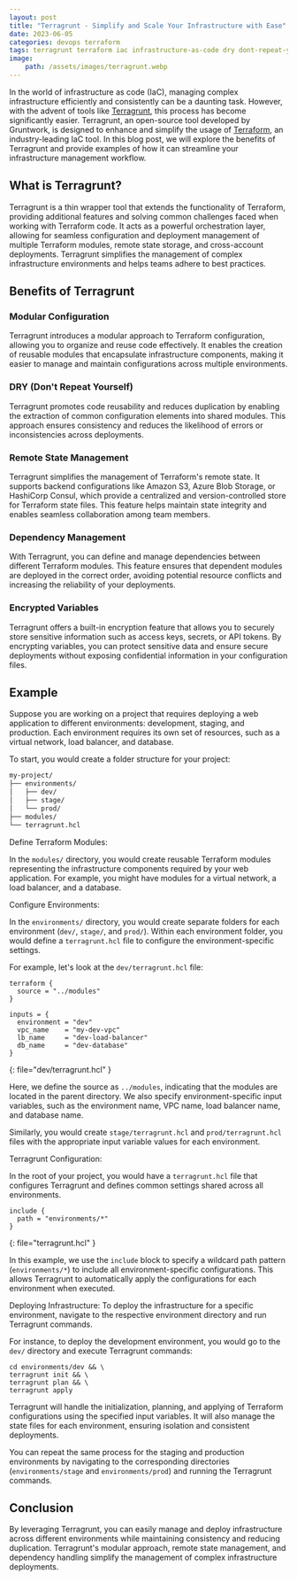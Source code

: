 ```yaml
---
layout: post
title: "Terragrunt - Simplify and Scale Your Infrastructure with Ease"
date: 2023-06-05
categories: devops terraform
tags: terragrunt terraform iac infrastructure-as-code dry dont-repeat-yourselve
image:
    path: /assets/images/terragrunt.webp
---
```


In the world of infrastructure as code (IaC), managing complex infrastructure efficiently and consistently can be a daunting task. However, with the advent of tools like [Terragrunt](https://terragrunt.gruntwork.io), this process has become significantly easier. Terragrunt, an open-source tool developed by Gruntwork, is designed to enhance and simplify the usage of [Terraform](https://www.terraform.io), an industry-leading IaC tool. In this blog post, we will explore the benefits of Terragrunt and provide examples of how it can streamline your infrastructure management workflow.

## What is Terragrunt?

Terragrunt is a thin wrapper tool that extends the functionality of Terraform, providing additional features and solving common challenges faced when working with Terraform code. It acts as a powerful orchestration layer, allowing for seamless configuration and deployment management of multiple Terraform modules, remote state storage, and cross-account deployments. Terragrunt simplifies the management of complex infrastructure environments and helps teams adhere to best practices.

## Benefits of Terragrunt

### Modular Configuration

Terragrunt introduces a modular approach to Terraform configuration, allowing you to organize and reuse code effectively. It enables the creation of reusable modules that encapsulate infrastructure components, making it easier to manage and maintain configurations across multiple environments.

### DRY (Don't Repeat Yourself)

Terragrunt promotes code reusability and reduces duplication by enabling the extraction of common configuration elements into shared modules. This approach ensures consistency and reduces the likelihood of errors or inconsistencies across deployments.

### Remote State Management

Terragrunt simplifies the management of Terraform's remote state. It supports backend configurations like Amazon S3, Azure Blob Storage, or HashiCorp Consul, which provide a centralized and version-controlled store for Terraform state files. This feature helps maintain state integrity and enables seamless collaboration among team members.

### Dependency Management

With Terragrunt, you can define and manage dependencies between different Terraform modules. This feature ensures that dependent modules are deployed in the correct order, avoiding potential resource conflicts and increasing the reliability of your deployments.

### Encrypted Variables

Terragrunt offers a built-in encryption feature that allows you to securely store sensitive information such as access keys, secrets, or API tokens. By encrypting variables, you can protect sensitive data and ensure secure deployments without exposing confidential information in your configuration files.

## Example

Suppose you are working on a project that requires deploying a web application to different environments: development, staging, and production. Each environment requires its own set of resources, such as a virtual network, load balancer, and database.

To start, you would create a folder structure for your project:

```markdown
my-project/
├── environments/
│   ├── dev/
│   ├── stage/
│   └── prod/
├── modules/
└── terragrunt.hcl
```

Define Terraform Modules:

In the `modules/` directory, you would create reusable Terraform modules representing the infrastructure components required by your web application. For example, you might have modules for a virtual network, a load balancer, and a database.

Configure Environments:

In the `environments/` directory, you would create separate folders for each environment (`dev/`, `stage/`, and `prod/`). Within each environment folder, you would define a `terragrunt.hcl` file to configure the environment-specific settings.

For example, let's look at the `dev/terragrunt.hcl` file:

```hcl
terraform {
  source = "../modules"
}

inputs = {
  environment = "dev"
  vpc_name    = "my-dev-vpc"
  lb_name     = "dev-load-balancer"
  db_name     = "dev-database"
}
```
{: file="dev/terragrunt.hcl" }

Here, we define the source as `../modules`, indicating that the modules are located in the parent directory. We also specify environment-specific input variables, such as the environment name, VPC name, load balancer name, and database name.

Similarly, you would create `stage/terragrunt.hcl` and `prod/terragrunt.hcl` files with the appropriate input variable values for each environment.

Terragrunt Configuration:

In the root of your project, you would have a `terragrunt.hcl` file that configures Terragrunt and defines common settings shared across all environments.

```hcl
include {
  path = "environments/*"
}
```
{: file="terragrunt.hcl" }

In this example, we use the `include` block to specify a wildcard path pattern (`environments/*`) to include all environment-specific configurations. This allows Terragrunt to automatically apply the configurations for each environment when executed.

Deploying Infrastructure: To deploy the infrastructure for a specific environment, navigate to the respective environment directory and run Terragrunt commands.

For instance, to deploy the development environment, you would go to the `dev/` directory and execute Terragrunt commands:

```shell
cd environments/dev && \
terragrunt init && \
terragrunt plan && \
terragrunt apply
```

Terragrunt will handle the initialization, planning, and applying of Terraform configurations using the specified input variables. It will also manage the state files for each environment, ensuring isolation and consistent deployments.

You can repeat the same process for the staging and production environments by navigating to the corresponding directories (`environments/stage` and `environments/prod`) and running the Terragrunt commands.

## Conclusion

By leveraging Terragrunt, you can easily manage and deploy infrastructure across different environments while maintaining consistency and reducing duplication. Terragrunt's modular approach, remote state management, and dependency handling simplify the management of complex infrastructure deployments.
